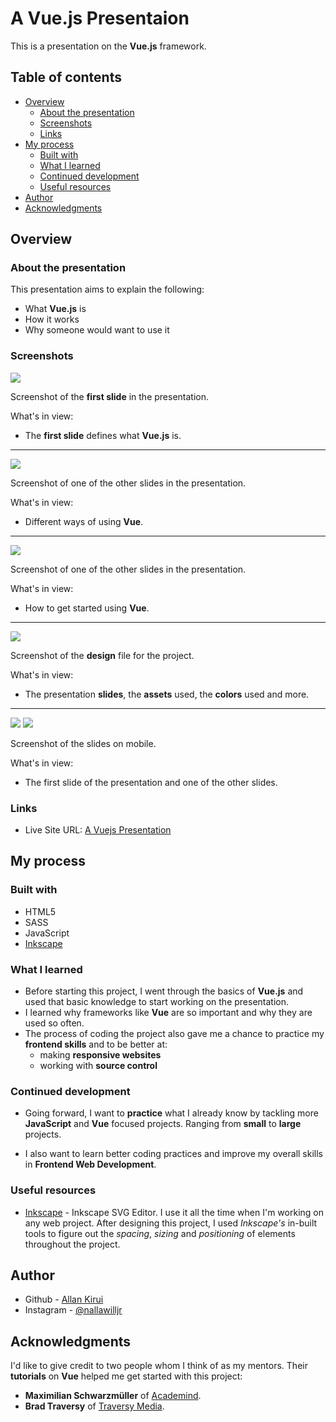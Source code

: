 # A Vue.js Presentaion

This is a presentation on the **Vue.js** framework.

## Table of contents

-  [Overview](#overview)
   -  [About the presentation](#about-the-presentation)
   -  [Screenshots](#screenshots)
   -  [Links](#links)
-  [My process](#my-process)
   -  [Built with](#built-with)
   -  [What I learned](#what-i-learned)
   -  [Continued development](#continued-development)
   -  [Useful resources](#useful-resources)
-  [Author](#author)
-  [Acknowledgments](#acknowledgments)

## Overview

### About the presentation

This presentation aims to explain the following:

-  What **Vue.js** is
-  How it works
-  Why someone would want to use it

### Screenshots

![](./img/1.png)

Screenshot of the **first slide** in the presentation.

What's in view:

-  The **first slide** defines what **Vue.js** is.

---

![](./img/2.png)

Screenshot of one of the other slides in the presentation.

What's in view:

-  Different ways of using **Vue**.

---

![](./img/3.png)

Screenshot of one of the other slides in the presentation.

What's in view:

-  How to get started using **Vue**.

---

![](./img/4.png)

Screenshot of the **design** file for the project.

What's in view:

-  The presentation **slides**, the **assets** used, the **colors** used and more.

---

![](./img/5.png)
![](./img/6.png)

Screenshot of the slides on mobile.

What's in view:

-  The first slide of the presentation and one of the other slides.

### Links

-  Live Site URL: [A Vuejs Presentation](https://allankirui.github.io/A-Vuejs-Presentation/)

## My process

### Built with

-  HTML5
-  SASS
-  JavaScript
-  [Inkscape](https://inkscape.org)

### What I learned

-  Before starting this project, I went through the basics of **Vue.js** and used that basic knowledge to start working on the presentation.
-  I learned why frameworks like **Vue** are so important and why they are used so often.
-  The process of coding the project also gave me a chance to practice my **frontend skills** and to be better at:
   -  making **responsive websites**
   -  working with **source control**

### Continued development

-  Going forward, I want to **practice** what I already know by tackling more **JavaScript** and **Vue** focused projects. Ranging from **small** to **large** projects.

-  I also want to learn better coding practices and improve my overall skills in **Frontend Web Development**.

### Useful resources

-  [Inkscape](https://inkscape.org) - Inkscape SVG Editor. I use it all the time when I'm working on any web project. After designing this project, I used _Inkscape's_ in-built tools to figure out the _spacing_, _sizing_ and _positioning_ of elements throughout the project.

## Author

-  Github - [Allan Kirui](https://www.github.com/AllanKirui)
-  Instagram - [@nallawilljr](https://www.instagram.com/nallawilljr)

## Acknowledgments

I'd like to give credit to two people whom I think of as my mentors. Their **tutorials** on **Vue** helped me get started with this project:

-  **Maximilian Schwarzmüller** of [Academind](https://academind.com/).
-  **Brad Traversy** of [Traversy Media](https://www.traversymedia.com/).
